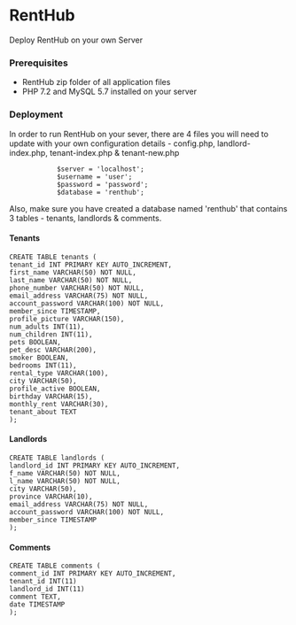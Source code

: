# RentHub
Deploy RentHub on your own Server

### Prerequisites
* RentHub zip folder of all application files
* PHP 7.2 and MySQL 5.7 installed on your server

### Deployment
In order to run RentHub on your sever, there are 4 files you will need to update with your own configuration details - config.php, landlord-index.php, tenant-index.php & tenant-new.php

```
            $server = 'localhost';
            $username = 'user';
            $password = 'password';
            $database = 'renthub';
```

Also, make sure you have created a database named 'renthub' that contains 3 tables - tenants, landlords & comments.

#### Tenants
```
CREATE TABLE tenants (
tenant_id INT PRIMARY KEY AUTO_INCREMENT,
first_name VARCHAR(50) NOT NULL,
last_name VARCHAR(50) NOT NULL,
phone_number VARCHAR(50) NOT NULL,
email_address VARCHAR(75) NOT NULL,
account_password VARCHAR(100) NOT NULL,
member_since TIMESTAMP,
profile_picture VARCHAR(150),
num_adults INT(11),
num_children INT(11),
pets BOOLEAN,
pet_desc VARCHAR(200),
smoker BOOLEAN,
bedrooms INT(11),
rental_type VARCHAR(100),
city VARCHAR(50),
profile_active BOOLEAN,
birthday VARCHAR(15),
monthly_rent VARCHAR(30),
tenant_about TEXT
);
```

#### Landlords
```
CREATE TABLE landlords (
landlord_id INT PRIMARY KEY AUTO_INCREMENT,
f_name VARCHAR(50) NOT NULL,
l_name VARCHAR(50) NOT NULL,
city VARCHAR(50),
province VARCHAR(10),
email_address VARCHAR(75) NOT NULL,
account_password VARCHAR(100) NOT NULL,
member_since TIMESTAMP
);
```

#### Comments
```
CREATE TABLE comments (
comment_id INT PRIMARY KEY AUTO_INCREMENT,
tenant_id INT(11)
landlord_id INT(11)
comment TEXT,
date TIMESTAMP
);
```
